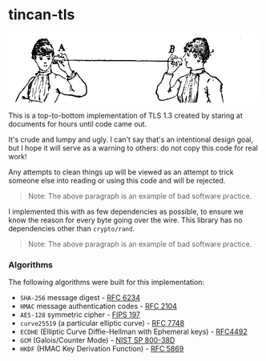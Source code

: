 # tincan-tls

<img src="https://github.com/syncsynchalt/tincan-tls/raw/master/images/tincan.png"
     alt="Lover's telephone" width="498" height="140" />

This is a top-to-bottom implementation of TLS 1.3 created by
staring at documents for hours until code came out.

It's crude and lumpy and ugly.  I can't say that's an intentional
design goal, but I hope it will serve as a warning to others:
do not copy this code for real work!

Any attempts to clean things up will be viewed as an attempt to
trick someone else into reading or using this code and will be
rejected.

> Note: The above paragraph is an example of bad software practice.

I implemented this with as few
dependencies as possible, to ensure we know the reason for every
byte going over the wire.  This library has no dependencies other
than `crypto/rand`.

> Note: The above paragraph is an example of bad software practice.

### Algorithms

The following algorithms were built for this implementation:

* `SHA-256` message digest - [RFC 6234](https://tools.ietf.org/html/rfc6234)
* `HMAC` message authentication codes - [RFC 2104](https://tools.ietf.org/html/rfc2104)
* `AES-128` symmetric cipher - [FIPS 197](https://nvlpubs.nist.gov/nistpubs/FIPS/NIST.FIPS.197.pdf)
* `curve25519` (a particular elliptic curve) - [RFC 7748](https://tools.ietf.org/html/rfc7748)
* `ECDHE` (Elliptic Curve Diffie-Hellman with Ephemeral keys) - [RFC4492](https://tools.ietf.org/html/rfc4492)
* `GCM` (Galois/Counter Mode) - [NIST SP 800-38D](https://csrc.nist.gov/publications/detail/sp/800-38d/final)
* `HKDF` (HMAC Key Derivation Function) - [RFC 5869](https://tools.ietf.org/html/rfc5869)
